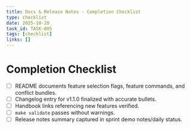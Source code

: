 ```yaml
---
title: Docs & Release Notes - Completion Checklist
type: checklist
date: 2025-10-20
task_id: TASK-005
tags: [checklist]
links: []
---
```


# Completion Checklist

- [ ] README documents feature selection flags, feature commands, and conflict bundles.
- [ ] Changelog entry for v1.1.0 finalized with accurate bullets.
- [ ] Handbook links referencing new features verified.
- [ ] `make validate` passes without warnings.
- [ ] Release notes summary captured in sprint demo notes/daily status.
